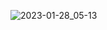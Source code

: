 ![2023-01-28_05-13](https://user-images.githubusercontent.com/78823465/215228840-8025faa0-33d6-4c0a-9054-e8d92258b849.png)
